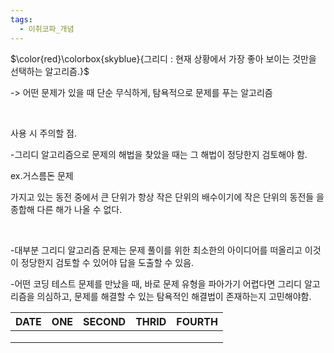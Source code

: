 ```yaml
---
tags:
  - 이취코파_개념
---
```

$\color{red}\colorbox{skyblue}{그리디 : 현재 상황에서 가장 좋아 보이는 것만을 선택하는 알고리즘.}$



-> 어떤 문제가 있을 때 단순 무식하게, 탐욕적으로 문제를 푸는 알고리즘

​

사용 시 주의할 점.

-그리디 알고리즘으로 문제의 해법을 찾았을 때는 그 해법이 정당한지 검토해야 함.

ex.거스름돈 문제

가지고 있는 동전 중에서 큰 단위가 항상 작은 단위의 배수이기에 작은 단위의 동전들 을 종합해 다른 해가 나올 수 없다.

​

-대부분 그리디 알고리즘 문제는 문제 풀이를 위한 최소한의 아이디어를 떠올리고 이것이 정당한지 검토할 수 있어야 답을 도출할 수 있음.

-어떤 코딩 테스트 문제를 만났을 때, 바로 문제 유형을 파아가기 어렵다면 그리디 알고리즘을 의심하고, 문제를 해결할 수 있는 탐욕적인 해결법이 존재하는지 고민해야함.


| DATE | ONE                          | SECOND | THRID | FOURTH |
|:---- |:---------------------------- |:------ |:----- |:------ |
|      |              |        |       |        |
|      |  |        |       |        |
|      |                              |        |       |        |
